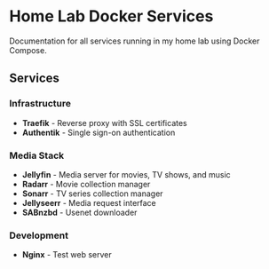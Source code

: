 # Home Lab Docker Services

Documentation for all services running in my home lab using Docker Compose.

## Services

### Infrastructure
- **Traefik** - Reverse proxy with SSL certificates
- **Authentik** - Single sign-on authentication

### Media Stack
- **Jellyfin** - Media server for movies, TV shows, and music
- **Radarr** - Movie collection manager
- **Sonarr** - TV series collection manager  
- **Jellyseerr** - Media request interface
- **SABnzbd** - Usenet downloader

### Development
- **Nginx** - Test web server